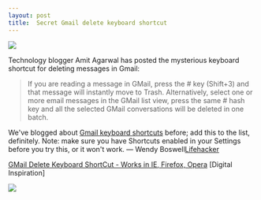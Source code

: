 ```yaml
---
layout: post
title:  Secret Gmail delete keyboard shortcut
---
```

![](http://www.myotherdrive.com/public/blueonion/Blog/gmail.png)

Technology blogger Amit Agarwal has posted the mysterious keyboard shortcut for deleting messages in Gmail:

> If you are reading a message in GMail, press the # key (Shift+3) and that message will instantly move to Trash. Alternatively, select one or more email messages in the GMail list view, press the same # hash key and all the selected GMail conversations will be deleted in one batch.  
  
We've blogged about [Gmail keyboard shortcuts](http://lifehacker.com/software/gmail-tips/gmail-keyboard-shortcuts-198605.php) before; add this to the list, definitely. Note: make sure you have Shortcuts enabled in your Settings before you try this, or it won't work. — Wendy Boswell[Lifehacker](http://www.lifehacker.com/software/gmail/secret-gmail-delete-keyboard-shortcut-246871.php)

[GMail Delete Keyboard ShortCut - Works in IE, Firefox, Opera](http://labnol.blogspot.com/2007/03/gmail-delete-keyboard-shortcut-works-in.html) [Digital Inspiration]

[![](http://feeds.gawker.com/%7Ea/lifehacker/full?i=Lz6wmN)](http://feeds.gawker.com/%7Ea/lifehacker/full?a=Lz6wmN)
